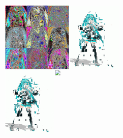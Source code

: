 <p>
<img src="images/miku1.jpg" height = 200 style="display:inline-block;mergin-right;10px;"/>

<img src="images/miku2.gif" height = 200 style="display:inline-block;mergin-right;10px;"/>

<img src="images/miku3.gif" height = 200 style="display:inline-block;mergin-right;10px;"/>

<img src="images/miku4.gif" height = 200 style="display:inline-block;">
</p>
